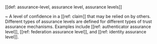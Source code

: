 [[def: assurance-level, assurance level, assurance levels]]

~ A level of confidence in a [[ref: claim]] that may be relied on by others. Different types of assurance levels are defined for different types of trust assurance mechanisms. Examples include [[ref: authenticator assurance level]], [[ref: federation assurance level]], and [[ref: identity assurance level]].
